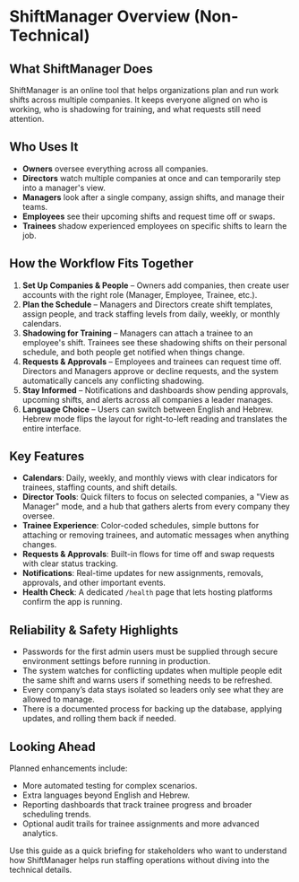# ShiftManager Overview (Non-Technical)

## What ShiftManager Does
ShiftManager is an online tool that helps organizations plan and run work shifts across multiple companies. It keeps everyone aligned on who is working, who is shadowing for training, and what requests still need attention.

## Who Uses It
- **Owners** oversee everything across all companies.
- **Directors** watch multiple companies at once and can temporarily step into a manager's view.
- **Managers** look after a single company, assign shifts, and manage their teams.
- **Employees** see their upcoming shifts and request time off or swaps.
- **Trainees** shadow experienced employees on specific shifts to learn the job.

## How the Workflow Fits Together
1. **Set Up Companies & People** – Owners add companies, then create user accounts with the right role (Manager, Employee, Trainee, etc.).
2. **Plan the Schedule** – Managers and Directors create shift templates, assign people, and track staffing levels from daily, weekly, or monthly calendars.
3. **Shadowing for Training** – Managers can attach a trainee to an employee's shift. Trainees see these shadowing shifts on their personal schedule, and both people get notified when things change.
4. **Requests & Approvals** – Employees and trainees can request time off. Directors and Managers approve or decline requests, and the system automatically cancels any conflicting shadowing.
5. **Stay Informed** – Notifications and dashboards show pending approvals, upcoming shifts, and alerts across all companies a leader manages.
6. **Language Choice** – Users can switch between English and Hebrew. Hebrew mode flips the layout for right-to-left reading and translates the entire interface.

## Key Features
- **Calendars**: Daily, weekly, and monthly views with clear indicators for trainees, staffing counts, and shift details.
- **Director Tools**: Quick filters to focus on selected companies, a "View as Manager" mode, and a hub that gathers alerts from every company they oversee.
- **Trainee Experience**: Color-coded schedules, simple buttons for attaching or removing trainees, and automatic messages when anything changes.
- **Requests & Approvals**: Built-in flows for time off and swap requests with clear status tracking.
- **Notifications**: Real-time updates for new assignments, removals, approvals, and other important events.
- **Health Check**: A dedicated `/health` page that lets hosting platforms confirm the app is running.

## Reliability & Safety Highlights
- Passwords for the first admin users must be supplied through secure environment settings before running in production.
- The system watches for conflicting updates when multiple people edit the same shift and warns users if something needs to be refreshed.
- Every company’s data stays isolated so leaders only see what they are allowed to manage.
- There is a documented process for backing up the database, applying updates, and rolling them back if needed.

## Looking Ahead
Planned enhancements include:
- More automated testing for complex scenarios.
- Extra languages beyond English and Hebrew.
- Reporting dashboards that track trainee progress and broader scheduling trends.
- Optional audit trails for trainee assignments and more advanced analytics.

Use this guide as a quick briefing for stakeholders who want to understand how ShiftManager helps run staffing operations without diving into the technical details.
